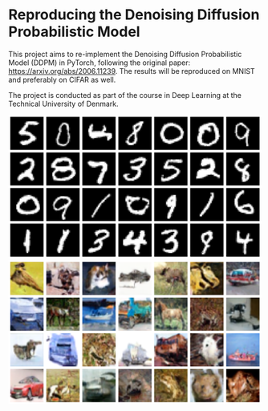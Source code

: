 # Reproducing the Denoising Diffusion Probabilistic Model
This project aims to re-implement the Denoising Diffusion Probabilistic Model (DDPM) in PyTorch, following the original paper: https://arxiv.org/abs/2006.11239. 
The results will be reproduced on MNIST and preferably on CIFAR as well. 

The project is conducted as part of the course in Deep Learning at the Technical University of Denmark. 

![MNIST samples](images/mnist_visuals.png)
![CIFAR10 samples](images/cifar_visuals.png)

